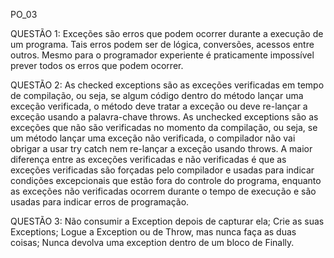 PO_03

QUESTÃO 1: Exceções são erros que podem ocorrer durante a execução de um programa. Tais erros podem ser de lógica, conversões, acessos entre outros. 
Mesmo para o programador experiente é praticamente impossível prever todos os erros que podem ocorrer.

QUESTÃO 2: As checked exceptions são as exceções verificadas em tempo de compilação, ou seja, se algum código dentro do método lançar uma exceção verificada, o método deve tratar a exceção ou deve re-lançar a exceção usando a palavra-chave throws.
As unchecked exceptions são as exceções que não são verificadas no momento da compilação, ou seja, se um método lançar uma exceção não verificada, o compilador não vai obrigar a usar try catch nem re-lançar a exceção usando throws.
A maior diferença entre as exceções verificadas e não verificadas é que as exceções verificadas são forçadas pelo compilador e usadas para indicar condições excepcionais que estão fora do controle do programa, enquanto as exceções não verificadas ocorrem durante o tempo de execução e são usadas para indicar erros de programação.

QUESTÃO 3: Não consumir a Exception depois de capturar ela;
           Crie as suas Exceptions;
           Logue a Exception ou de Throw, mas nunca faça as duas coisas;
           Nunca devolva uma exception dentro de um bloco de Finally.
           
